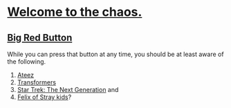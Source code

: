 # [Welcome to the chaos.](https://monip1.github.io/fun-things/)

## [Big Red Button](https://monip1.github.io/fun-things/ForFun.html)

While you can press that button at any time, you should be at least aware of the following.
1. [Ateez](ateez-info.md)
2. [Transformers](transformers-info.md)
3. [Star Trek: The Next Generation](https://monip1.github.io/fun-things/star-trek-info.html) and
4. [Felix of Stray kids](https://monip1.github.io/fun-things/felix-info.html)?
